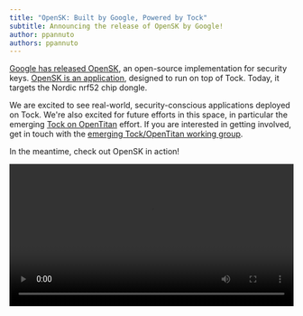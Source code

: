 ```yaml
---
title: "OpenSK: Built by Google, Powered by Tock"
subtitle: Announcing the release of OpenSK by Google!
author: ppannuto
authors: ppannuto
---
```


[Google has released OpenSK][gblog], an open-source implementation for security
keys. [OpenSK is an application][opensk-gh], designed to run on top of Tock.
Today, it targets the Nordic nrf52 chip dongle.

We are excited to see real-world, security-conscious applications deployed on
Tock. We're also excited for future efforts in this space, in particular the
emerging [Tock on OpenTitan][tock-ot] effort. If you are interested in getting
involved, get in touch with the [emerging Tock/OpenTitan working group][tock-ot-wg].

In the meantime, check out OpenSK in action!

<video width="100%" controls>
<source src="/assets/2020/02/opensk_demo.mp4" type="video/mp4">
Video of WebAuthn demo with OpenSK on nrf52 dongle, running on Tock.
</video>

[gblog]: https://security.googleblog.com/2020/01/say-hello-to-opensk-fully-open-source.html
[opensk-gh]: https://github.com/google/OpenSK
[tock-ot]: https://github.com/tock/tock/tree/master/boards/opentitan
[tock-ot-wg]: https://github.com/tock/tock/pull/1594
